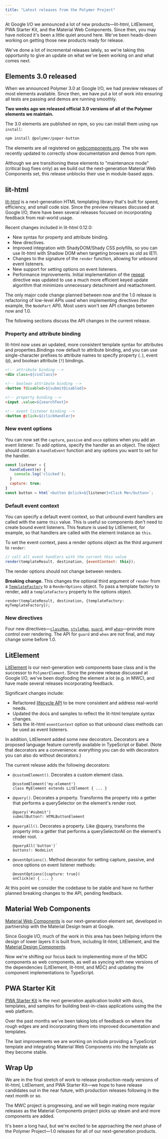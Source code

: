 ```yaml
---
title: "Latest releases from the Polymer Project"
---
```


<!-- toc -->


At Google I/O we announced a lot of new products—lit-html, LitElement, PWA Starter Kit, and the Material Web Components. Since then, you may have noticed it's been a little quiet around here. We've been heads-down working on getting those new products ready for release. 

We've done a lot of incremental releases lately, so we're taking this opportunity to give an update on what we've been working on and what comes next.


## Elements 3.0 released

When we announced Polymer 3.0 at Google I/O, we had preview releases of most elements available. Since then, we have put a lot of work into ensuring all tests are passing and demos are running smoothly. 

**Two weeks ago we released official 3.0 versions of all of the Polymer elements we maintain.**

The 3.0 elements are published on npm, so you can install them using `npm install`: 

```bash
npm install @polymer/paper-button
```

The elements are all registered on [webcomponents.org](https://www.webcomponents.org/). The site was recently updated to correctly show documentation and demos from npm.

Although we are transitioning these elements to "maintenance mode" (critical bug fixes only) as we build out the next-generation Material Web Components set, this release unblocks their use in module-based apps.


## lit-html

[lit-html](https://polymer.github.io/lit-html/) is a next-generation HTML templating library that's built for speed, efficiency, and small code size. Since the preview releases discussed at Google I/O, there have been several releases focused on incorporating feedback from real-world usage.

Recent changes included in lit-html 0.12.0:



*   New syntax for property and attribute binding.
*   New directives.
*   Improved integration with ShadyDOM/Shady CSS polyfills, so you can use lit-html with Shadow DOM when targeting browsers as old as IE11.
*   Changes to the signature of the `render` function, allowing for unbound event listeners.
*   New support for setting options on event listeners. 
*   Performance improvements. Initial implementation of the [repeat](https://polymer.github.io/lit-html/guide/writing-templates.html#-repeat-items-keyfn-template-) directive was updated to use a much more efficient keyed update algorithm that minimizes unnecessary detachment and reattachment.

The only major code change planned between now and the 1.0 release is refactoring of low-level APIs used when implementing directives (for example, the `NodePart` API). Most users won't see API changes between now and 1.0.

The following sections discuss the API changes in the current release.


### Property and attribute binding

lit-html now uses an updated, more consistent template syntax for attributes and properties.Bindings now default to attribute binding, and you can use single-character prefixes to attribute names to specify property (`.`), event (`@`), and boolean attribute (`?`) bindings.


```html
<!-- attribute binding --> 
<div class=${cssClass}>

<!-- boolean attribute binding -->
<button ?disabled=${submitDisabled}>

<!-- property binding -->
<input .value=${searchText}>

<!-- event listener binding -->
<button @click=${clickHandler}>
```



###  New event options

You can now set the `capture`, `passive` and `once` options when you add an event listener. To add options, specify the handler as an object. The object should contain a `handleEvent` function and any options you want to set for the handler.


```js
const listener = {
  handleEvent(e) {
    console.log('clicked');
  }
  capture: true;
}
const button = html`<button @click=${listener}>Click Me</button>`;
```



### Default event context

You can specify a default event context, so that unbound event handlers are called with the same `this` value. This is useful so components don't need to create bound event listeners. This feature is used by LitElement, for example, so that handlers are called with the element instance as `this`.

To set the event context, pass a render options object as the third argument to `render`:


```js
// call all event handlers with the current this value
render(templateResult, destination, {eventContext: this});
```


The render options should not change between renders. 

**Breaking change.** This changes the optional third argument of `render` from a <code>[TemplateFactory](https://polymer.github.io/lit-html/api/modules/_lib_template_factory_.html#templatefactory)</code> to a <code>RenderOptions</code> object. To pass a template factory to render, add a <code>templateFactory</code> property to the options object.


```
render(templateResult, destination, {templateFactory: myTemplateFactory});
```



### New directives

Four new directives—<code>[classMap](https://polymer.github.io/lit-html/api/modules/_directives_classmap_.html#classmap)</code>, <code>[styleMap](https://polymer.github.io/lit-html/api/modules/_directives_stylemap_.html)</code>, <code>[guard](https://polymer.github.io/lit-html/guide/writing-templates.html#-guard-expression-valuefn-)</code>, and <code>[when](https://polymer.github.io/lit-html/guide/writing-templates.html#-when-condition-truetemplate-falsetemplate-)</code>—provide more control over rendering. The API for <code>guard</code> and <code>when</code> are not final, and may change some before 1.0.


## LitElement

[LitElement](https://github.com/Polymer/lit-element/blob/master/README.md) is our next-generation web components base class and is the successor to `PolymerElement`.  Since the preview release discussed at Google I/O, we've been dogfooding the element a lot (e.g. in MWC), and have made several releases incorporating feedback. 

Significant changes include:

*   Refactored [lifecycle API](https://github.com/Polymer/lit-element/blob/master/README.md#api-documentation) to be more consistent and address real-world needs.
*   Updated the docs and samples to reflect the lit-html template syntax changes.
*   Sets the lit-html `eventContext` option so that unbound class methods can be used as event listeners.

In addition, LitElement added some new decorators. Decorators are a proposed language feature currently available in TypeScript or Babel. (Note that decorators are a convenience: everything you can do with decorators you can also do without decorators.)

The current release adds the following decorators:



*   `@customElement()`. Decorates a custom element class.

    ```
	@customElement('my-element') 
	class MyElement extends LitElement { ... }
    ```


*   `@query()`. Decorates a property. Transforms the property into a getter that performs a querySelector on the element's render root.

    ```
	@query('#submit')
    submitButton?: HTMLButtonElement
    ```



*   `@queryAll()`. Decorates a property. Like @query, transforms the property into a getter that performs a querySelectorAll on the element's render root.

    ```
    @queryAll('button')`
    buttons!: NodeList
    ```

*   `@eventOptions()`. Method decorator for setting capture, passive, and once options on event listener methods:

    ```
    @eventOptions({capture: true})
    onClick(e) { ... }
    ```


At this point we consider the codebase to be stable and have no further planned breaking changes to the API, pending feedback.


## Material Web Components

[Material Web Components](https://github.com/material-components/material-components-web-components) is our next-generation element set, developed in partnership with the Material Design team at Google.

Since Google I/O, much of the work in this area has been helping inform the design of lower layers it is built from, including lit-html, LitElement, and the [Material Design Components](https://github.com/material-components/material-components-web).

Now we're shifting our focus back to implementing more of the MDC components as web components, as well as syncing with new versions of the dependencies (LitElement, lit-html, and MDC) and updating the component implementations to TypeScript.


## PWA Starter Kit

[PWA Starter Kit](https://polymer.github.io/pwa-starter-kit/) is the next generation application toolkit with docs, templates, and samples for building best-in-class applications using the the web platform.

Over the past months we've been taking lots of feedback on where the rough edges are and incorporating them into improved documentation and templates.

The last improvements we are working on include providing a TypeScript template and integrating Material Web Components into the template as they become stable.


## Wrap Up

We are in the final stretch of work to release production-ready versions of lit-html, LitElement, and PWA Starter Kit—we hope to have release candidates out in the near future, with production releases following in the next month or so.

The MWC project is progressing, and we will begin making more regular releases as the Material Components project picks up steam and and more components are added.

It's been a long haul, but we're excited to be approaching the next phase of the Polymer Project—1.0 releases for all of our next-generation products.

